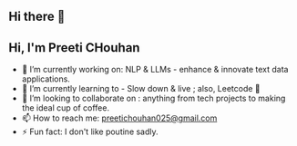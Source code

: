 ## Hi there 👋

<!--
**preetichouhan025/preetichouhan025** is a ✨ _special_ ✨ repository because its `README.md` (this file) appears on your GitHub profile.

Here are some ideas to get you started:
-->

## Hi, I'm Preeti CHouhan

- 🔭 I’m currently working on: NLP & LLMs - enhance & innovate text data applications.
- 🌱 I’m currently learning to - Slow down & live ; also, Leetcode 👀
- 👯 I’m looking to collaborate on : anything from tech projects to making the ideal cup of coffee.
- 📫 How to reach me: preetichouhan025@gmail.com
- ⚡ Fun fact: I don't like poutine sadly. 

